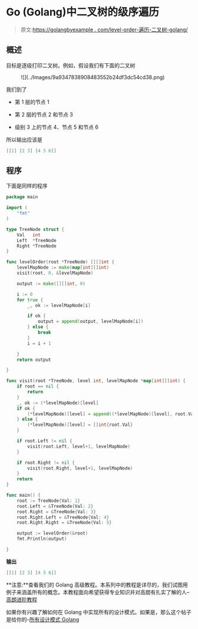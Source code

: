 # Go (Golang)中二叉树的级序遍历

> 原文:[https://golangbyexample . com/level-order-遍历-二叉树-golang/](https://golangbyexample.com/level-order-traversal-binary-tree-golang/)

## **概述**

目标是逐级打印二叉树。例如，假设我们有下面的二叉树

<figure class="wp-block-image size-full is-resized">![](../Images/9a9347838908483552b24df3dc54cd38.png)</figure>

我们到了

*   第 1 层的节点 1

*   第 2 层的节点 2 和节点 3

*   级别 3 上的节点 4、节点 5 和节点 6

所以输出应该是

```go
[[1] [2 3] [4 5 6]]
```

## **程序**

下面是同样的程序

```go
package main

import (
	"fmt"
)

type TreeNode struct {
	Val   int
	Left  *TreeNode
	Right *TreeNode
}

func levelOrder(root *TreeNode) [][]int {
	levelMapNode := make(map[int][]int)
	visit(root, 0, &levelMapNode)

	output := make([][]int, 0)

	i := 0
	for true {
		_, ok := levelMapNode[i]

		if ok {
			output = append(output, levelMapNode[i])
		} else {
			break
		}
		i = i + 1

	}
	return output

}

func visit(root *TreeNode, level int, levelMapNode *map[int][]int) {
	if root == nil {
		return
	}
	_, ok := (*levelMapNode)[level]
	if ok {
		(*levelMapNode)[level] = append((*levelMapNode)[level], root.Val)
	} else {
		(*levelMapNode)[level] = []int{root.Val}
	}

	if root.Left != nil {
		visit(root.Left, level+1, levelMapNode)
	}

	if root.Right != nil {
		visit(root.Right, level+1, levelMapNode)
	}
	return
}

func main() {
	root := TreeNode{Val: 1}
	root.Left = &TreeNode{Val: 2}
	root.Right = &TreeNode{Val: 3}
	root.Right.Left = &TreeNode{Val: 4}
	root.Right.Right = &TreeNode{Val: 5}

	output := levelOrder(&root)
	fmt.Println(output)

}
```

**输出**

```go
[[1] [2 3] [4 5 6]]
```

**注意:**查看我们的 Golang 高级教程。本系列中的教程是详尽的，我们试图用例子来涵盖所有的概念。本教程面向希望获得专业知识并对高朗有扎实了解的人–[高朗进阶教程](https://golangbyexample.com/golang-comprehensive-tutorial/)

如果你有兴趣了解如何在 Golang 中实现所有的设计模式。如果是，那么这个帖子是给你的–[所有设计模式 Golang](https://golangbyexample.com/all-design-patterns-golang/)